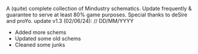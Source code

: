 A (quite) complete collection of Mindustry schematics.
Update frequently & guarantee to serve at least 80% game purposes.
Special thanks to deSire and proYo.
update v1.3 (02/06/24):      // DD/MM/YYYY
  + Added more schems
  + Updated some old schems
  + Cleaned some junks
